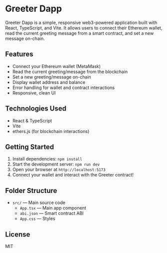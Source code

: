 # Greeter Dapp

Greeter Dapp is a simple, responsive web3-powered application built with React, TypeScript, and Vite. It allows users to connect their Ethereum wallet, read the current greeting message from a smart contract, and set a new message on-chain.

## Features

- Connect your Ethereum wallet (MetaMask)
- Read the current greeting/message from the blockchain
- Set a new greeting/message on-chain
- Display wallet address and balance
- Error handling for wallet and contract interactions
- Responsive, clean UI

## Technologies Used

- React & TypeScript
- Vite
- ethers.js (for blockchain interactions)

## Getting Started

1. Install dependencies: `npm install`
2. Start the development server: `npm run dev`
3. Open your browser at `http://localhost:5173`
4. Connect your wallet and interact with the Greeter contract!

## Folder Structure

- `src/` — Main source code
  - `App.tsx` — Main app component
  - `abi.json` — Smart contract ABI
  - `App.css` — Styles

## License

MIT